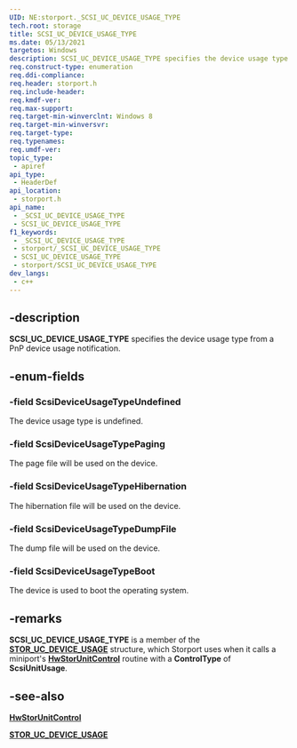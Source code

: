 ```yaml
---
UID: NE:storport._SCSI_UC_DEVICE_USAGE_TYPE
tech.root: storage
title: SCSI_UC_DEVICE_USAGE_TYPE
ms.date: 05/13/2021
targetos: Windows
description: SCSI_UC_DEVICE_USAGE_TYPE specifies the device usage type from a PnP device usage notification.
req.construct-type: enumeration
req.ddi-compliance: 
req.header: storport.h
req.include-header: 
req.kmdf-ver: 
req.max-support: 
req.target-min-winverclnt: Windows 8
req.target-min-winversvr: 
req.target-type: 
req.typenames: 
req.umdf-ver: 
topic_type:
 - apiref
api_type:
 - HeaderDef
api_location:
 - storport.h
api_name:
 - _SCSI_UC_DEVICE_USAGE_TYPE
 - SCSI_UC_DEVICE_USAGE_TYPE
f1_keywords:
 - _SCSI_UC_DEVICE_USAGE_TYPE
 - storport/_SCSI_UC_DEVICE_USAGE_TYPE
 - SCSI_UC_DEVICE_USAGE_TYPE
 - storport/SCSI_UC_DEVICE_USAGE_TYPE
dev_langs:
 - c++
---
```


## -description

**SCSI_UC_DEVICE_USAGE_TYPE** specifies the device usage type from a PnP device usage notification.

## -enum-fields

### -field ScsiDeviceUsageTypeUndefined

The device usage type is undefined.

### -field ScsiDeviceUsageTypePaging

The page file will be used on the device.

### -field ScsiDeviceUsageTypeHibernation

The hibernation file will be used on the device.

### -field ScsiDeviceUsageTypeDumpFile

The dump file will be used on the device.

### -field ScsiDeviceUsageTypeBoot

The device is used to boot the operating system.

## -remarks

**SCSI_UC_DEVICE_USAGE_TYPE** is a member of the [**STOR_UC_DEVICE_USAGE**](ns-storport-stor_uc_device_usage.md) structure, which Storport uses when it calls a miniport's [**HwStorUnitControl**](nc-storport-hw_unit_control.md) routine with a **ControlType** of **ScsiUnitUsage**.

## -see-also

[**HwStorUnitControl**](nc-storport-hw_unit_control.md)

[**STOR_UC_DEVICE_USAGE**](ns-storport-stor_uc_device_usage.md)
